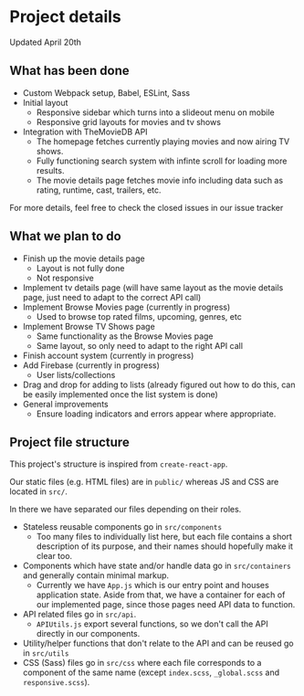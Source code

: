 # Project details
Updated April 20th

## What has been done
* Custom Webpack setup, Babel, ESLint, Sass
* Initial layout
    * Responsive sidebar which turns into a slideout menu on mobile
    * Responsive grid layouts for movies and tv shows
* Integration with TheMovieDB API
    * The homepage fetches currently playing movies and now airing TV shows.
    * Fully functioning search system with infinte scroll for loading more results.
    * The movie details page fetches movie info including data such as rating, runtime, cast, trailers, etc.

For more details, feel free to check the closed issues in our issue tracker

## What we plan to do
* Finish up the movie details page
    * Layout is not fully done
    * Not responsive
* Implement tv details page (will have same layout as the movie details page, just need to adapt to the correct API call)
* Implement Browse Movies page (currently in progress)
    * Used to browse top rated films, upcoming, genres, etc
* Implement Browse TV Shows page
    * Same functionality as the Browse Movies page
    * Same layout, so only need to adapt to the right API call
* Finish account system (currently in progress)
* Add Firebase (currently in progress)
    * User lists/collections
* Drag and drop for adding to lists (already figured out how to do this, can be easily implemented once the list system is done)
* General improvements
    * Ensure loading indicators and errors appear where appropriate.

## Project file structure
This project's structure is inspired from `create-react-app`.

Our static files (e.g. HTML files) are in `public/` whereas JS and CSS are located in `src/`.

In there we have separated our files depending on their roles.

* Stateless reusable components go in `src/components`
    * Too many files to individually list here, but each file contains a short description of its purpose, and their names should hopefully make it clear too.
* Components which have state and/or handle data go in `src/containers` and generally contain minimal markup.
    * Currently we have `App.js` which is our entry point and houses application state. Aside from that, we have a container for each of our implemented page, since those pages need API data to function.
* API related files go in `src/api`.
    * `APIUtils.js` export several functions, so we don't call the API directly in our components.
* Utility/helper functions that don't relate to the API and can be reused go in `src/utils`
* CSS (Sass) files go in `src/css` where each file corresponds to a component of the same name (except `index.scss`, `_global.scss` and `responsive.scss`).
